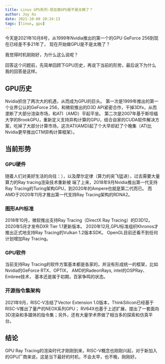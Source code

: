```yaml
---
title: Linux GPU系列-现在做GPU是不是太晚了？
author: Joy Xu
date: 2021-10-08 20:24:13
tags: [linux, gpu]
---
```


今天是2021年10月8号，从1999年Nvidia推出的第一个的GPU GeForce 256到现在已经差不多21年了，
现在开始做GPU是不是太晚了？

我觉得时机刚刚好，为什么这么说呢？

回答这个问题前，先简单回顾下GPU历史，再说下当前的形势，最后说下为什么我的回答是这样。

## GPU历史

Nvidia抓住了两次大的机遇，从而成为GPU的巨头。
第一次是1999年推出的第一个业界公认的GeForce 256，和微软推出的D3D API紧密合作，干掉3Dfx，从而垄断了大部分渲染市场，和ATI（AMD）平起平坐。
第二次是2007年基于斯坦福大学的BrookGPU，重新定义支持异构计算的GPU，结合自家的CUDA软件解决方案，吃掉了大部分计算市场，这次ATI(AMD)起了个大早却赶了个晚集（ATI比Nvidia更早推出CTM异构计算框架）。

## 当前形势

### GPU硬件

随着人们对美好生活的向往：），以及摩尔定律（算力的突飞猛进），过去需要大量算力的Ray tracing渲染技术重新被
端了上来，2018年9月Nvidia推出第一代支持Ray Tracing的Turing架构GPU，到2020年的Ampere也就是第二代而已。
而AMD于2020年11月才推出第一代支持Ray Tracing架构的RDNA2。

### 图形API标准

2018年10月，微软推出支持Ray Tracing（DirectX Ray Tracing）的D3D12。2020年5月才发布DXR Tier 1.1更新版本。
2020年12月,GPU标准组织Khronos才推出正式地支持Ray Tracing的Vulkan 1.2版本SDK。
OpenGL目前还看不到任何计划增加Ray Tracing。

### GPU软件

当前支持Ray Tracing的软件方案基本都是各家的，并没有形成统一的框架，比如
Nvidia的GeForce RTX、OPTIX，
AMD的RadeonRays,
intel的OSPRay、Embree技术，
基本还是属于初期，百家争鸣的状态。

### 开源指令集架构

2021年9月，RISC-V冻结了Vector Extension 1.0版本，ThinkSilicon已经基于RISC-V推出了量产的NEOX系列GPU；
RV64X也基于上述扩展，提出了一套面向3D渲染和多媒体的指令集；另外，还有大量学术界做了相当多的探索和仿真平台。

## 结论

GPU Ray Tracing的渲染时代才刚刚到来，RISC-V概念也刚刚兴起，对于新加入的GPU厂商来说，这是当下最好的时机，不会太早，也不晚，刚刚好。
